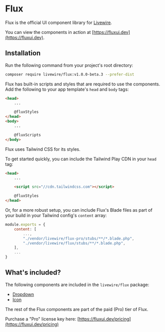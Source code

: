# Flux

Flux is the official UI component library for [Livewire](https://livewire.laravel.com).

You can view the components in action at [https://fluxui.dev](https://fluxui.dev).

## Installation

Run the following command from your project's root directory:

```bash
composer require livewire/flux:v1.0.0-beta.3 --prefer-dist
```

Flux has built-in scripts and styles that are required to use the components. Add the following to your app template's `head` and `body` tags:

```html
<head>
    ...

    @fluxStyles
</head>
<body>
    ...

    @fluxScripts
</body>
```

Flux uses Tailwind CSS for its styles.

To get started quickly, you can include the Tailwind Play CDN in your `head` tag:

```html
<head>
    ...

    <script src="//cdn.tailwindcss.com"></script>

    @fluxStyles
</head>
```

Or, for a more robust setup, you can include Flux's Blade files as part of your build in your Tailwind config's `content` array:

```javascript
module.exports = {
    content: [
        ...,
        "./vendor/livewire/flux-pro/stubs/**/*.blade.php",
        "./vendor/livewire/flux/stubs/**/*.blade.php",
    ],
    ...
}
```

## What's included?

The following components are included in the `livewire/flux` package:
* [Dropdown](https://fluxui.dev/components/dropdown)
* [Icon](https://fluxui.dev/components/icon)

The rest of the Flux components are part of the paid (Pro) tier of Flux.

Purchase a "Pro" license key here: [https://fluxui.dev/pricing](https://fluxui.dev/pricing)
